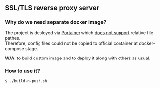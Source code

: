 ## SSL/TLS reverse proxy server

### Why do we need separate docker image?

The project is deployed via [Portainer][1] which [does not support][2] relative file pathes. \
Therefore, config files could not be copied to official container at docker-compose stage.

**W/A**: to build custom image and to deploy it along with others as usual.

### How to use it?

```bash
$ ./build-n-push.sh

```

[1]: https://www.portainer.io/
[2]: https://github.com/portainer/portainer/issues/2046#issuecomment-405337444

